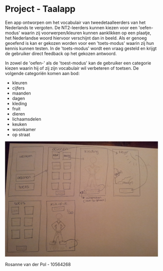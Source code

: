 Project - Taalapp
==================

Een app ontworpen om het vocabulair van tweedetaalleerders van het Nederlands te vergoten. De NT2-leerders kunnen kiezen voor een 'oefen-modus' waarin zij voorwerpen/kleuren kunnen aanklikken op een plaatje, het Nederlandse woord hiervoor verschijnt dan in beeld. Als er genoeg geoefend is kan er gekozen worden voor een 'toets-modus' waarin zij hun kennis kunnen testen. In de 'toets-modus' wordt een vraag gesteld en krijgt de gebruiker direct feedback op het gekozen antwoord.

In zowel de 'oefen-' als de 'toest-modus' kan de gebruiker een categorie kiezen waarin hij of zij zijn vocabulair wil verbeteren of toetsen. De volgende categoriën komen aan bod:
* kleuren
* cijfers
* maanden
* dagen
* kleding
* fruit
* dieren
* lichaamsdelen
* keuken
* woonkamer
* op straat

![20160104_222515](https://github.com/RosannevanderPol/Project/blob/master/doc/20160104_222515.jpg?raw=true)

Rosanne van der Pol - 10564268


